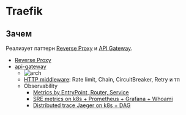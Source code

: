 # Traefik

## Зачем

Реализует паттерн [Reverse Proxy](../../../arch/pattern/deployment/pattern.proxy.reverse.md) и [API Gateway](../../../arch/pattern/deployment/api.gateway.md).

- [Reverse Proxy](../proxy/router.traefik.md)
- [api-gateway](https://traefik.io/solutions/api-gateway/)
	- ![arch](https://doc.traefik.io/traefik/assets/img/middleware/overview.png)
	- [HTTP middleware](https://doc.traefik.io/traefik/middlewares/http/overview/): Rate limit, Chain, CircuitBreaker, Retry и тп
	- Observability
		- [Metrics by EntryPoint, Router, Service](https://doc.traefik.io/traefik/observability/metrics/overview/)
		- [SRE metrics on k8s + Prometheus + Grafana + Whoami](https://traefik.io/blog/capture-traefik-metrics-for-apps-on-kubernetes-with-prometheus/)
		- [Distributed trace Jaeger on k8s + DAG](https://traefik.io/blog/distributed-tracing-with-traefik-and-jaeger-on-kubernetes/)

